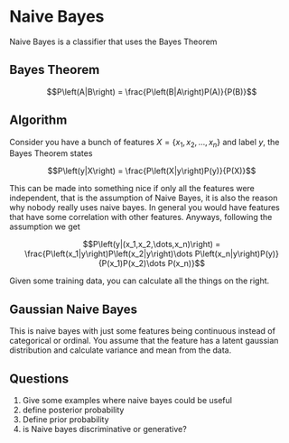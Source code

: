 # Naive Bayes
Naive Bayes is a classifier that uses the Bayes Theorem

## Bayes Theorem
$$P\left(A|B\right) = \frac{P\left(B|A\right)P(A)}{P(B)}$$

## Algorithm
Consider you have a bunch of features $X = \{x_1, x_2, \dots, x_n\}$ and label $y$, the Bayes Theorem states

$$P\left(y|X\right) = \frac{P\left(X|y\right)P(y)}{P(X)}$$

This can be made into something nice if only all the features were independent, that is the assumption of Naive Bayes, it is also the reason why nobody really uses naive bayes. In general you would have features that have some correlation with other features. Anyways, following the assumption we get

$$P\left(y|(x_1,x_2,\dots,x_n)\right) = \frac{P\left(x_1|y\right)P\left(x_2|y\right)\dots P\left(x_n|y\right)P(y)}{P(x_1)P(x_2)\dots P(x_n)}$$

Given some training data, you can calculate all the things on the right.

## Gaussian Naive Bayes
This is naive bayes with just some features being continuous instead of categorical or ordinal. You assume that the feature has a latent gaussian distribution and calculate variance and mean from the data.

## Questions
1. Give some examples where naive bayes could be useful
2. define posterior probability
3. Define prior probability
4. is Naive bayes discriminative or generative?
